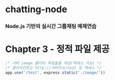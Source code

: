 # chatting-node
### Node.js 기반의 실시간 그룹채팅 예제연습

# Chapter 3 - 정적 파일 제공

```javascript
/* 서버 image 폴더의 파일들을 제공(액세스 가능) */
/* 클라이언트는 http://서버주소/test 로 액세스 */
app.use('/test', express.static('./image/'))
```
